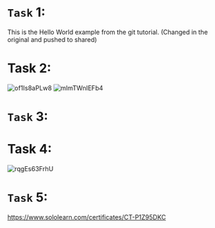 # `Task` 1:
This is the Hello World example from the git tutorial.
(Changed in the original and pushed to shared)
# Task 2:
![of1Is8aPLw8](https://github.com/Viki-Admin/hello/assets/121045951/c5007790-203b-4aac-97e4-b365f07c0c12)
![mlmTWnIEFb4](https://github.com/Viki-Admin/hello/assets/121045951/1a4e7af8-8af3-44e7-8e48-954752451358)
# `Task` 3:
# Task 4:
![rqgEs63FrhU](https://github.com/Viki-Admin/Practice-work/assets/121045951/96725903-d4bb-4c89-9b59-e7e2c6c94400)
# `Task` 5:
https://www.sololearn.com/certificates/CT-P1Z95DKC

